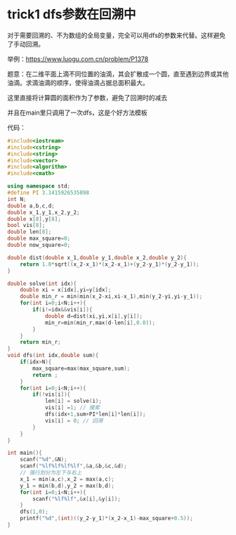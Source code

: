 # trick1 dfs参数在回溯中

对于需要回溯的、不为数组的全局变量，完全可以用dfs的参数来代替。这样避免了手动回溯。

举例：https://www.luogu.com.cn/problem/P1378

题意：在二维平面上滴不同位置的油滴，其会扩散成一个圆，直至遇到边界或其他油滴。求滴油滴的顺序，使得油滴占据总面积最大。



这里直接将计算圆的面积作为了参数，避免了回溯时的减去

并且在main里只调用了一次dfs，这是个好方法模板


代码：

```cpp
#include<iostream>
#include<cstring>
#include<string>
#include<vector>
#include<algorithm>
#include<cmath>

using namespace std;
#define PI 3.1415926535898
int N;
double a,b,c,d;
double x_1,y_1,x_2,y_2;
double x[8],y[8];
bool vis[8];
double len[8];
double max_square=0;
double now_square=0;

double dist(double x_1,double y_1,double x_2,double y_2){
    return 1.0*sqrt((x_2-x_1)*(x_2-x_1)+(y_2-y_1)*(y_2-y_1));
}

double solve(int idx){
    double xi = x[idx],yi=y[idx];
    double min_r = min(min(x_2-xi,xi-x_1),min(y_2-yi,yi-y_1));
    for(int i=0;i<N;i++){
        if(i!=idx&&vis[i]){
            double d=dist(xi,yi,x[i],y[i]);
            min_r=min(min_r,max(d-len[i],0.0));
        }
    }
    return min_r;
}
void dfs(int idx,double sum){
    if(idx>N){
        max_square=max(max_square,sum);
        return ;
    }
    for(int i=0;i<N;i++){
        if(!vis[i]){
            len[i] = solve(i);
            vis[i] =1; // 搜索
            dfs(idx+1,sum+PI*len[i]*len[i]);
            vis[i] = 0; // 回溯
        }
    }
}

int main(){
    scanf("%d",&N);
    scanf("%lf%lf%lf%lf",&a,&b,&c,&d);
    // 强行划分为左下与右上
    x_1 = min(a,c),x_2 = max(a,c);
    y_1 = min(b,d),y_2 = max(b,d);
    for(int i=0;i<N;i++){
        scanf("%lf%lf",&x[i],&y[i]);
    }
    dfs(1,0);
    printf("%d",(int)((y_2-y_1)*(x_2-x_1)-max_square+0.5));
}

```